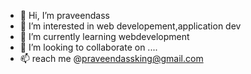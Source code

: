 - 👋 Hi, I’m praveendass
- 👀 I’m interested in web developement,application dev
- 🌱 I’m currently learning webdevelopment
- 💞️ I’m looking to collaborate on ....
- 📫  reach me @praveendassking@gmail.com

<!---
SoulReaper496/SoulReaper496 is a ✨ special ✨ repository because its `README.md` (this file) appears on your GitHub profile.
You can click the Preview link to take a look at your changes.
--->
